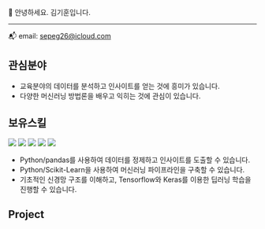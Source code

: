 👋 안녕하세요. 김기훈입니다.

---
📬 email: sepeg26@icloud.com

관심분야
---
* 교육분야의 데이터를 분석하고 인사이트를 얻는 것에 흥미가 있습니다.
* 다양한 머신러닝 방법론을 배우고 익히는 것에 관심이 있습니다.

보유스킬
---
<img src="https://img.shields.io/badge/Python-3776AB?style=flat-square&logo=Python&logoColor=white"/></a>
<img src="https://img.shields.io/badge/Pandas-158458?style=flat-square&logo=pandas&logoColor=white"/></a>
<img src="https://img.shields.io/badge/Scikit--Learn-F7931E?style=flat-square&logo=scikit-learn&logoColor=white"/></a>
<img src="https://img.shields.io/badge/TensorFlow-FF6F00?style=flat-square&logo=TensorFlow&logoColor=white"/></a>
<img src="https://img.shields.io/badge/Keras-D00000?style=flat-square&logo=Keras&logoColor=white"/></a>

* Python/pandas를 사용하여 데이터를 정제하고 인사이트를 도출할 수 있습니다.
* Python/Scikit-Learn을 사용하여 머신러닝 파이프라인을 구축할 수 있습니다.
* 기초적인 신경망 구조를 이해하고, Tensorflow와 Keras를 이용한 딥러닝 학습을 진행할 수 있습니다.

Project
---


<!---
Sep-eg/Sep-eg is a ✨ special ✨ repository because its `README.md` (this file) appears on your GitHub profile.
You can click the Preview link to take a look at your changes.
--->
